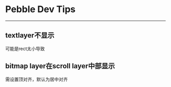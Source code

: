 # Pebble Dev Tips
------

## textlayer不显示
可能是rect太小导致

## bitmap layer在scroll layer中部显示
需设置顶对齐，默认为居中对齐